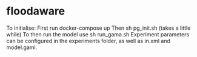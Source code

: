 # floodaware
To initialise:
First run docker-compose up
Then sh pg_init.sh (takes a little while)
To then run the model use sh run_gama.sh
Experiment parameters can be configured in the experiments folder, as well as in.xml and model.gaml.